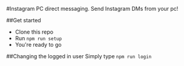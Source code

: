 #Instagram PC direct messaging.
Send Instagram DMs from your pc!

##Get started
- Clone this repo
- Run ```npm run setup```
- You're ready to go

##Changing the logged in user
Simply type ```npm run login```
